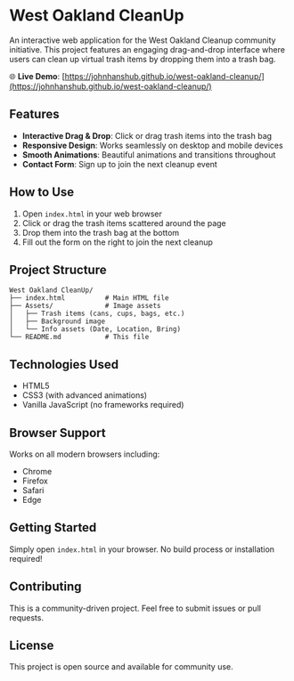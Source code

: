 # West Oakland CleanUp

An interactive web application for the West Oakland Cleanup community initiative. This project features an engaging drag-and-drop interface where users can clean up virtual trash items by dropping them into a trash bag.

🌐 **Live Demo**: [https://johnhanshub.github.io/west-oakland-cleanup/](https://johnhanshub.github.io/west-oakland-cleanup/)

## Features

- **Interactive Drag & Drop**: Click or drag trash items into the trash bag
- **Responsive Design**: Works seamlessly on desktop and mobile devices
- **Smooth Animations**: Beautiful animations and transitions throughout
- **Contact Form**: Sign up to join the next cleanup event

## How to Use

1. Open `index.html` in your web browser
2. Click or drag the trash items scattered around the page
3. Drop them into the trash bag at the bottom
4. Fill out the form on the right to join the next cleanup

## Project Structure

```
West Oakland CleanUp/
├── index.html          # Main HTML file
├── Assets/             # Image assets
│   ├── Trash items (cans, cups, bags, etc.)
│   ├── Background image
│   └── Info assets (Date, Location, Bring)
└── README.md           # This file
```

## Technologies Used

- HTML5
- CSS3 (with advanced animations)
- Vanilla JavaScript (no frameworks required)

## Browser Support

Works on all modern browsers including:
- Chrome
- Firefox
- Safari
- Edge

## Getting Started

Simply open `index.html` in your browser. No build process or installation required!

## Contributing

This is a community-driven project. Feel free to submit issues or pull requests.

## License

This project is open source and available for community use.
